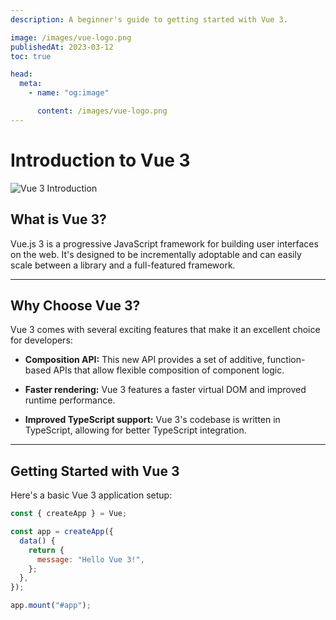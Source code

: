 ```yaml
---
description: A beginner's guide to getting started with Vue 3.

image: /images/vue-logo.png
publishedAt: 2023-03-12
toc: true

head:
  meta:
    - name: "og:image"

      content: /images/vue-logo.png
---
```


# Introduction to Vue 3

![Vue 3 Introduction](/images/vue-logo.png)

## What is Vue 3?

Vue.js 3 is a progressive JavaScript framework for building user interfaces on the web. It's designed to be incrementally adoptable and can easily scale between a library and a full-featured framework.

---

## Why Choose Vue 3?

Vue 3 comes with several exciting features that make it an excellent choice for developers:

- **Composition API:** This new API provides a set of additive, function-based APIs that allow flexible composition of component logic.

- **Faster rendering:** Vue 3 features a faster virtual DOM and improved runtime performance.

- **Improved TypeScript support:** Vue 3's codebase is written in TypeScript, allowing for better TypeScript integration.

---

## Getting Started with Vue 3

Here's a basic Vue 3 application setup:

```javascript
const { createApp } = Vue;

const app = createApp({
  data() {
    return {
      message: "Hello Vue 3!",
    };
  },
});

app.mount("#app");
```
